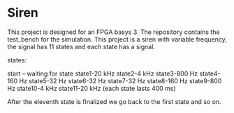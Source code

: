 # Siren

This project is designed for an FPGA basys 3.
The repository contains the test_bench for the simulation.
This project is a siren with variable frequency, the signal has 11 states and each state has a signal.

states: 

start – waiting for state
state1-20 kHz
state2-4 kHz
state3-800 Hz
state4-160 Hz
state5-32 Hz
state6-32 Hz
state7-32 Hz
state8-160 Hz
state9-800 Hz
state10-4 kHz
state11-20 kHz
(each state lasts   400 ms)

After the eleventh state is finalized we go back to the first state and so on.

